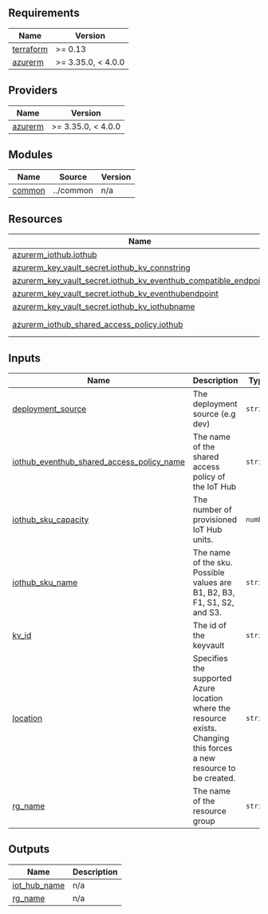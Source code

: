 <!-- BEGIN_TF_DOCS -->
## Requirements

| Name | Version |
|------|---------|
| <a name="requirement_terraform"></a> [terraform](#requirement\_terraform) | >= 0.13 |
| <a name="requirement_azurerm"></a> [azurerm](#requirement\_azurerm) | >= 3.35.0, < 4.0.0 |

## Providers

| Name | Version |
|------|---------|
| <a name="provider_azurerm"></a> [azurerm](#provider\_azurerm) | >= 3.35.0, < 4.0.0 |

## Modules

| Name | Source | Version |
|------|--------|---------|
| <a name="module_common"></a> [common](#module\_common) | ../common | n/a |

## Resources

| Name | Type |
|------|------|
| [azurerm_iothub.iothub](https://registry.terraform.io/providers/hashicorp/azurerm/latest/docs/resources/iothub) | resource |
| [azurerm_key_vault_secret.iothub_kv_connstring](https://registry.terraform.io/providers/hashicorp/azurerm/latest/docs/resources/key_vault_secret) | resource |
| [azurerm_key_vault_secret.iothub_kv_eventhub_compatible_endpoint](https://registry.terraform.io/providers/hashicorp/azurerm/latest/docs/resources/key_vault_secret) | resource |
| [azurerm_key_vault_secret.iothub_kv_eventhubendpoint](https://registry.terraform.io/providers/hashicorp/azurerm/latest/docs/resources/key_vault_secret) | resource |
| [azurerm_key_vault_secret.iothub_kv_iothubname](https://registry.terraform.io/providers/hashicorp/azurerm/latest/docs/resources/key_vault_secret) | resource |
| [azurerm_iothub_shared_access_policy.iothub](https://registry.terraform.io/providers/hashicorp/azurerm/latest/docs/data-sources/iothub_shared_access_policy) | data source |

## Inputs

| Name | Description | Type | Default | Required |
|------|-------------|------|---------|:--------:|
| <a name="input_deployment_source"></a> [deployment\_source](#input\_deployment\_source) | The deployment source (e.g dev) | `string` | n/a | yes |
| <a name="input_iothub_eventhub_shared_access_policy_name"></a> [iothub\_eventhub\_shared\_access\_policy\_name](#input\_iothub\_eventhub\_shared\_access\_policy\_name) | The name of the shared access policy of the IoT Hub | `string` | n/a | yes |
| <a name="input_iothub_sku_capacity"></a> [iothub\_sku\_capacity](#input\_iothub\_sku\_capacity) | The number of provisioned IoT Hub units. | `number` | n/a | yes |
| <a name="input_iothub_sku_name"></a> [iothub\_sku\_name](#input\_iothub\_sku\_name) | The name of the sku. Possible values are B1, B2, B3, F1, S1, S2, and S3. | `string` | n/a | yes |
| <a name="input_kv_id"></a> [kv\_id](#input\_kv\_id) | The id of the keyvault | `string` | n/a | yes |
| <a name="input_location"></a> [location](#input\_location) | Specifies the supported Azure location where the resource exists. Changing this forces a new resource to be created. | `string` | n/a | yes |
| <a name="input_rg_name"></a> [rg\_name](#input\_rg\_name) | The name of the resource group | `string` | n/a | yes |

## Outputs

| Name | Description |
|------|-------------|
| <a name="output_iot_hub_name"></a> [iot\_hub\_name](#output\_iot\_hub\_name) | n/a |
| <a name="output_rg_name"></a> [rg\_name](#output\_rg\_name) | n/a |
<!-- END_TF_DOCS -->
